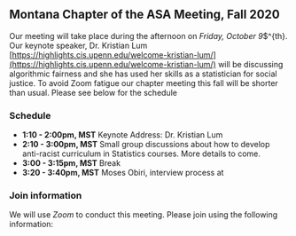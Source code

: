 ## Montana Chapter of the ASA Meeting, Fall 2020

Our meeting will take place during the afternoon on _Friday, October 9_$^{th}. Our keynote speaker, Dr. Kristian Lum [https://highlights.cis.upenn.edu/welcome-kristian-lum/](https://highlights.cis.upenn.edu/welcome-kristian-lum/) will be discussing algorithmic fairness and she has used her skills as a statistician for social justice. To avoid Zoom fatigue our chapter meeting this fall will be shorter than usual. Please see below for the schedule

### Schedule 

- __1:10 - 2:00pm, MST__ Keynote Address: Dr. Kristian Lum 
- __2:10 - 3:00pm, MST__ Small group discussions about how to develop anti-racist curriculum in Statistics courses. More details to come. 
- __3:00 - 3:15pm, MST__ Break
- __3:20 - 3:40pm, MST__ Moses Obiri, interview process at

### Join information 

We will use _Zoom_ to conduct this meeting. Please join using the following information: 
